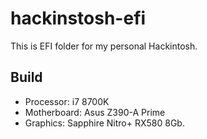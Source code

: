 # hackinstosh-efi
This is EFI folder for my personal Hackintosh.

## Build
- Processor: i7 8700K
- Motherboard: Asus Z390-A Prime
- Graphics: Sapphire Nitro+ RX580 8Gb.